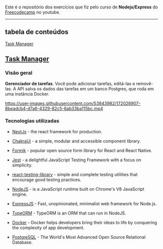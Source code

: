 Este é o repositório dos exercícios que fiz pelo curso de **Nodejs/Express** do [Freecodecamp](https://www.youtube.com/watch?v=qwfE7fSVaZM&t=327s) no youtube.

---

## tabela de conteúdos

[Task Manager](#task-manager)

## [Task Manager](/task-manager/) 

### Visão geral

**Gerenciador de tarefas**. Você pode adicionar tarefas, editá-las e removê-las. A API salva os dados das tarefas em um banco Postgres, que roda em uma instância Docker.


https://user-images.githubusercontent.com/53843982/172028907-8beadcb4-d7a6-4329-82c5-6ab33ba115bc.mp4


### Tecnologias utilizadas

- [NextJs](https://nextjs.org/) - the react framework for production.

- [ChakraUi](https://chakra-ui.com/) - a simple, modular and accessible component library.

- [Formik](https://formik.org/) - popular open source form library for React and React Native.

- [Jest](https://jestjs.io/) - a delightful JavaScript Testing Framework with a focus on simplicity.

- [react-testing-library](https://testing-library.com/) - simple and complete testing utilities that encourage good testing practices.

- [NodeJS](https://nodejs.org/en/) - is a JavaScript runtime built on Chrome's V8 JavaScript engine.

- [ExpressJS](http://expressjs.com/) - Fast, unopinionated, minimalist web framework for Node.js.

- [TypeORM](https://typeorm.io/) - TypeORM is an ORM that can run in NodeJS.

- [Docker](https://www.docker.com/) - Docker helps developers bring their ideas to life by conquering the complexity of app development.

- [PostgreSQL](https://www.postgresql.org/) - The World's Most Advanced Open Source Relational Database.








